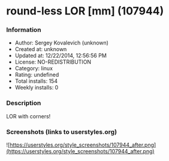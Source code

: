 # round-less LOR [mm] (107944)

### Information
- Author: Sergey Kovalevich (unknown)
- Created at: unknown
- Updated at: 12/22/2014, 12:56:56 PM
- License: NO-REDISTRIBUTION
- Category: linux
- Rating: undefined
- Total installs: 154
- Weekly installs: 0


### Description
LOR with corners!


### Screenshots (links to userstyles.org)
![https://userstyles.org/style_screenshots/107944_after.png](https://userstyles.org/style_screenshots/107944_after.png)


